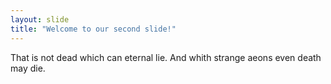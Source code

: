 ```yaml
---
layout: slide
title: "Welcome to our second slide!"
---
```

That is not dead which can eternal lie.
And whith strange aeons even death may die. 
